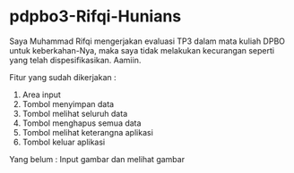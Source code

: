 # pdpbo3-Rifqi-Hunians
Saya Muhammad Rifqi mengerjakan evaluasi TP3 dalam mata kuliah DPBO untuk
keberkahan-Nya, maka saya tidak melakukan kecurangan seperti yang telah
dispesifikasikan. Aamiin.

Fitur yang sudah dikerjakan :
1. Area input
2. Tombol menyimpan data
3. Tombol melihat seluruh data
4. Tombol menghapus semua data
5. Tombol melihat keterangna aplikasi
6. Tombol keluar aplikasi

Yang belum :
Input gambar dan melihat gambar

